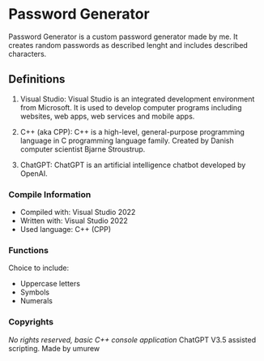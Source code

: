 # Password Generator
Password Generator is a custom password generator made by me.
It creates random passwords as described lenght and includes described characters.

## Definitions
1. Visual Studio: Visual Studio is an integrated development environment from Microsoft. It is used to develop computer programs including websites, web apps, web services and mobile apps.

2. C++ (aka CPP): C++ is a high-level, general-purpose programming language in C programming language family. Created by Danish computer scientist Bjarne Stroustrup.

3. ChatGPT: ChatGPT is an artificial intelligence chatbot developed by OpenAI.

### Compile Information
- Compiled with: Visual Studio 2022
- Written with: Visual Studio 2022
- Used language: C++ (CPP)

### Functions
Choice to include:

- Uppercase letters
- Symbols
- Numerals

### Copyrights
*No rights reserved, basic C++ console application*
ChatGPT V3.5 assisted scripting. Made by umurew
